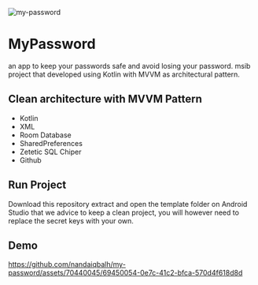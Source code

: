 ![my-password](https://github.com/nandaiqbalh/my-password/assets/70440045/07e59fbb-3105-4dfa-a9b0-609e448265f5)

# MyPassword
an app to keep your passwords safe and avoid losing your password. msib project that developed using Kotlin with MVVM as architectural pattern.

## Clean architecture with MVVM Pattern
- Kotlin
- XML
- Room Database
- SharedPreferences
- Zetetic SQL Chiper
- Github

## Run Project
Download this repository extract and open the template folder on Android Studio
that we advice to keep a clean project, you will however need to replace the secret keys with your own.

## Demo
https://github.com/nandaiqbalh/my-password/assets/70440045/69450054-0e7c-41c2-bfca-570d4f618d8d



